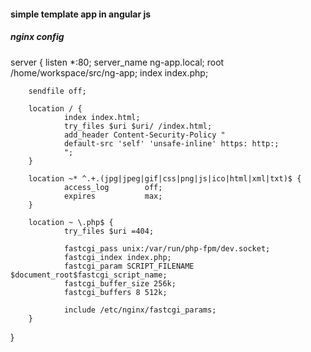 #### simple template app in angular js
##### nginx config
server {
        listen *:80;
        server_name ng-app.local;
        root /home/workspace/src/ng-app;
        index index.php;

        sendfile off;

        location / {
                index index.html;
                try_files $uri $uri/ /index.html;
                add_header Content-Security-Policy "
                default-src 'self' 'unsafe-inline' https: http:;
                ";
        }

        location ~* ^.+.(jpg|jpeg|gif|css|png|js|ico|html|xml|txt)$ {
                access_log        off;
                expires           max;
        }

        location ~ \.php$ {
                try_files $uri =404;

                fastcgi_pass unix:/var/run/php-fpm/dev.socket;
                fastcgi_index index.php;
                fastcgi_param SCRIPT_FILENAME $document_root$fastcgi_script_name;
                fastcgi_buffer_size 256k;
                fastcgi_buffers 8 512k;

                include /etc/nginx/fastcgi_params;
        }
}